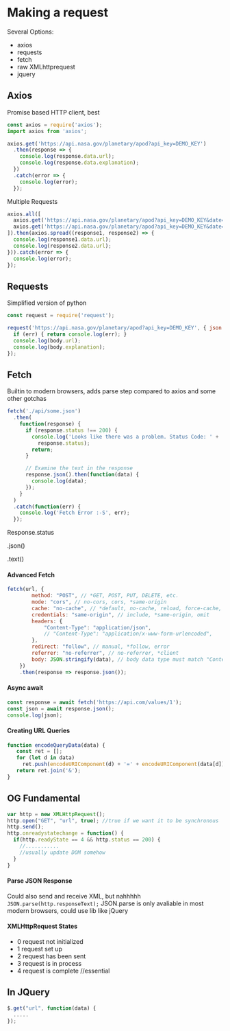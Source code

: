 # Making a request

Several Options:

- axios
- requests
- fetch
- raw XMLhttprequest
- jquery

## Axios

Promise based HTTP client, best

```js
const axios = require('axios');
import axios from 'axios';

axios.get('https://api.nasa.gov/planetary/apod?api_key=DEMO_KEY')
  .then(response => {
    console.log(response.data.url);
    console.log(response.data.explanation);
  })
  .catch(error => {
    console.log(error);
  });
```

Multiple Requests

```js
axios.all([
  axios.get('https://api.nasa.gov/planetary/apod?api_key=DEMO_KEY&date=2017-08-03'),
  axios.get('https://api.nasa.gov/planetary/apod?api_key=DEMO_KEY&date=2017-08-02')
]).then(axios.spread((response1, response2) => {
  console.log(response1.data.url);
  console.log(response2.data.url);
})).catch(error => {
  console.log(error);
});
```

## Requests

Simplified version of python 

```js
const request = require('request');

request('https://api.nasa.gov/planetary/apod?api_key=DEMO_KEY', { json: true }, (err, res, body) => {
  if (err) { return console.log(err); }
  console.log(body.url);
  console.log(body.explanation);
});
```

## Fetch

Builtin to modern browsers, adds parse step compared to axios and some other gotchas

```js
fetch('./api/some.json')
  .then(
    function(response) {
      if (response.status !== 200) {
        console.log('Looks like there was a problem. Status Code: ' +
          response.status);
        return;
      }

      // Examine the text in the response
      response.json().then(function(data) {
        console.log(data);
      });
    }
  )
  .catch(function(err) {
    console.log('Fetch Error :-S', err);
  });
```

Response.status

.json()

.text()

#### Advanced Fetch

```javascript
fetch(url, {
        method: "POST", // *GET, POST, PUT, DELETE, etc.
        mode: "cors", // no-cors, cors, *same-origin
        cache: "no-cache", // *default, no-cache, reload, force-cache, only-if-cached
        credentials: "same-origin", // include, *same-origin, omit
        headers: {
            "Content-Type": "application/json",
            // "Content-Type": "application/x-www-form-urlencoded",
        },
        redirect: "follow", // manual, *follow, error
        referrer: "no-referrer", // no-referrer, *client
        body: JSON.stringify(data), // body data type must match "Content-Type" header
    })
    .then(response => response.json());
```

#### Async await

```js
const response = await fetch('https://api.com/values/1');
const json = await response.json();
console.log(json);
```

#### Creating URL Queries

```javascript
function encodeQueryData(data) {
   const ret = [];
   for (let d in data)
     ret.push(encodeURIComponent(d) + '=' + encodeURIComponent(data[d]));
   return ret.join('&');
}
```

## OG Fundamental

```js
var http = new XMLHttpRequest();
http.open("GET", "url", true); //true if we want it to be synchronous
http.send();
http.onreadystatechange = function() {
  if(http.readyState == 4 && http.status == 200) {
    //...........
    //usually update DOM somehow
  }
}
```

#### Parse JSON Response

Could also send and receive XML, but nahhhhh
`JSON.parse(http.responseText);`
JSON.parse is only avaliable in most modern browsers, could use lib like jQuery

#### XMLHttpRequest States

- 0 request not initialized
- 1 request set up
- 2 request has been sent
- 3 request is in process
- 4 request is complete //essential

## In JQuery
```js
$.get("url", function(data) {
  .....
});
```
